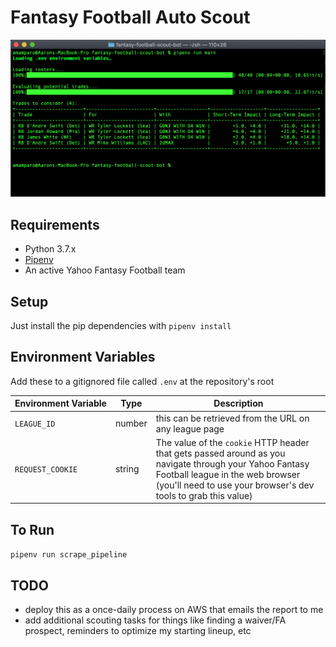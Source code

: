 # Fantasy Football Auto Scout

![Screenshot](img/screenshot.png)

## Requirements
- Python 3.7.x
- [Pipenv](https://pypi.org/project/pipenv/)
- An active Yahoo Fantasy Football team

## Setup
Just install the pip dependencies with `pipenv install`

## Environment Variables
Add these to a gitignored file called `.env` at the repository's root

| Environment&nbsp;Variable | Type | Description |
| --- | --- | --- |
| `LEAGUE_ID` | number | this can be retrieved from the URL on any league page |
| `REQUEST_COOKIE` | string | The value of the `cookie` HTTP header that gets passed around as you navigate through your Yahoo Fantasy Football league in the web browser (you'll need to use your browser's dev tools to grab this value) |

## To Run
`pipenv run scrape_pipeline`

## TODO
- deploy this as a once-daily process on AWS that emails the report to me
- add additional scouting tasks for things like finding a waiver/FA prospect, reminders to optimize my starting lineup, etc